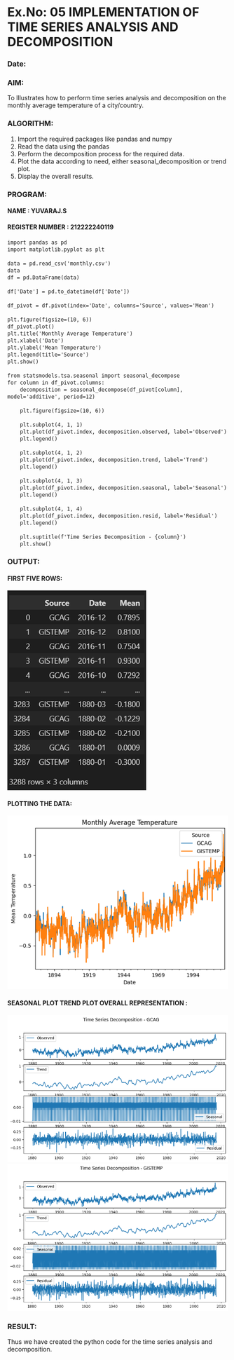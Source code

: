 # Ex.No: 05  IMPLEMENTATION OF TIME SERIES ANALYSIS AND DECOMPOSITION
### Date: 


### AIM:
To Illustrates how to perform time series analysis and decomposition on the monthly average temperature of a city/country.

### ALGORITHM:
1. Import the required packages like pandas and numpy
2. Read the data using the pandas
3. Perform the decomposition process for the required data.
4. Plot the data according to need, either seasonal_decomposition or trend plot.
5. Display the overall results.

### PROGRAM:
#### NAME : YUVARAJ.S
#### REGISTER NUMBER : 212222240119
```PY
import pandas as pd
import matplotlib.pyplot as plt

data = pd.read_csv('monthly.csv')
data
df = pd.DataFrame(data)

df['Date'] = pd.to_datetime(df['Date'])

df_pivot = df.pivot(index='Date', columns='Source', values='Mean')

plt.figure(figsize=(10, 6))
df_pivot.plot()
plt.title('Monthly Average Temperature')
plt.xlabel('Date')
plt.ylabel('Mean Temperature')
plt.legend(title='Source')
plt.show()

from statsmodels.tsa.seasonal import seasonal_decompose
for column in df_pivot.columns:
    decomposition = seasonal_decompose(df_pivot[column], model='additive', period=12)
    
    plt.figure(figsize=(10, 6))

    plt.subplot(4, 1, 1)
    plt.plot(df_pivot.index, decomposition.observed, label='Observed')
    plt.legend()

    plt.subplot(4, 1, 2)
    plt.plot(df_pivot.index, decomposition.trend, label='Trend')
    plt.legend()

    plt.subplot(4, 1, 3)
    plt.plot(df_pivot.index, decomposition.seasonal, label='Seasonal')
    plt.legend()

    plt.subplot(4, 1, 4)
    plt.plot(df_pivot.index, decomposition.resid, label='Residual')
    plt.legend()

    plt.suptitle(f'Time Series Decomposition - {column}')
    plt.show()
```
### OUTPUT:
#### FIRST FIVE ROWS:
![](./IMG/1.png)

#### PLOTTING THE DATA:
![](./IMG/2.png)
#### SEASONAL PLOT TREND PLOT OVERALL REPRESENTATION :
![](./IMG/3.png)
![](./IMG/4.png)
### RESULT:
Thus we have created the python code for the time series analysis and decomposition.
